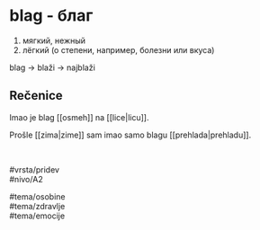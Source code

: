 # blag - благ

1. мягкий, нежный  
2. лёгкий (о степени, например, болезни или вкуса)

blag → blaži → najblaži  

## Rečenice

Imao je blag [[osmeh]] na [[lice|licu]].  

Prošle [[zima|zime]] sam imao samo blagu [[prehlada|prehladu]].  

<br>

#vrsta/pridev  
#nivo/A2  

#tema/osobine  
#tema/zdravlje  
#tema/emocije  
